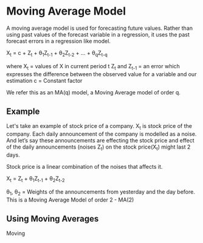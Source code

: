 # Moving Average Model #

A moving average model is used for forecasting future values. Rather than using past values of the forecast variable in a regression, it uses the past forecast errors in a regression like model.

X<sub>t</sub> = c + Z<sub>t</sub> + θ<sub>1</sub>Z<sub>t-1</sub> + θ<sub>2</sub>Z<sub>t-2</sub> + ... + θ<sub>q</sub>Z<sub>t-q</sub>

where X<sub>t</sub> = values of X in current period t
Z<sub>t</sub> and Z<sub>t-1</sub> = an error which expresses the difference between the observed value for a variable and our estimation
c = Constant factor

We refer this as an MA(q) model, a Moving Average model of order q.

## Example ##
Let's take an example of stock price of a company. X<sub>t</sub> is stock price of the company. Each daily announcement of the company is modelled as a noise. And let’s say these announcements are effecting the stock price and effect of the daily announcements (noises Z<sub>t</sub>) on the stock price(X<sub>t</sub>) might last 2 days.

Stock price is a linear combination of the noises that affects it.

X<sub>t</sub> = Z<sub>t</sub> + θ<sub>1</sub>Z<sub>t-1</sub> + θ<sub>2</sub>Z<sub>t-2</sub>


θ<sub>1</sub>, θ<sub>2</sub> = Weights of the announcements from yesterday and the day before.
This is a Moving Average Model of order 2 - MA(2)

## Using Moving Averages ##
Moving 
